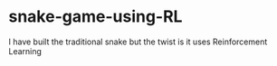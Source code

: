 # snake-game-using-RL
I have built the traditional snake but the twist is it uses Reinforcement Learning
